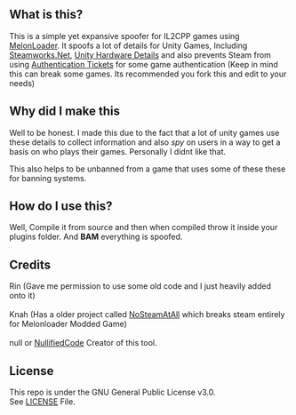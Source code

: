 ## What is this?

This is a simple yet expansive spoofer for IL2CPP games using [MelonLoader](https://github.com/LavaGang/MelonLoader). It spoofs a lot of details for Unity Games, Including [Steamworks.Net](https://steamworks.github.io/), [Unity Hardware Details](https://docs.unity3d.com/ScriptReference/SystemInfo.html) and also prevents Steam from using [Authentication Tickets](https://partner.steamgames.com/doc/features/auth) for some game authentication (Keep in mind this can break some games. Its recommended you fork this and edit to your needs)

## Why did I make this

Well to be honest. I made this due to the fact that a lot of unity games use these details to collect information and also *spy* on users in a way to get a basis on who plays their games. Personally I didnt like that.

This also helps to be unbanned from a game that uses some of these these for banning systems.

## How do I use this?

Well, Compile it from source and then when compiled throw it inside your plugins folder. And <b>BAM</b> everything is spoofed.

## Credits
Rin (Gave me permission to use some old code and I just heavily added onto it)
<br><br>
Knah (Has a older project called [NoSteamAtAll](https://github.com/knah/ML-UniversalMods/tree/main/NoSteamAtAll) which breaks steam entirely for Melonloader Modded Game)
<br><br>
null or [NullifiedCode](https://github.com/NullifiedCode/) Creator of this tool.

## License

This repo is under the GNU General Public License v3.0.<br>
See [LICENSE](https://github.com/a01sa01to/NullifiedCode/blob/master/LICENSE) File.
